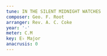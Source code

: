 ```yaml
---
tune: IN THE SILENT MIDNIGHT WATCHES
composer: Geo. F. Root
arranger: Rev. A. C. Coke
year: '-'
meter: C.M
key: E♭ Major
anacrusis: 0
---
```

